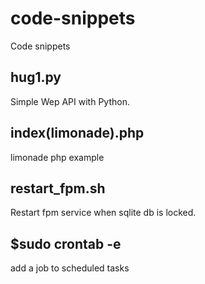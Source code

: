 # code-snippets
Code snippets
## hug1.py
Simple Wep API with Python.
## index(limonade).php
limonade php example
## restart_fpm.sh
Restart fpm service when sqlite db is locked.
## $sudo crontab -e
add a job to scheduled tasks

